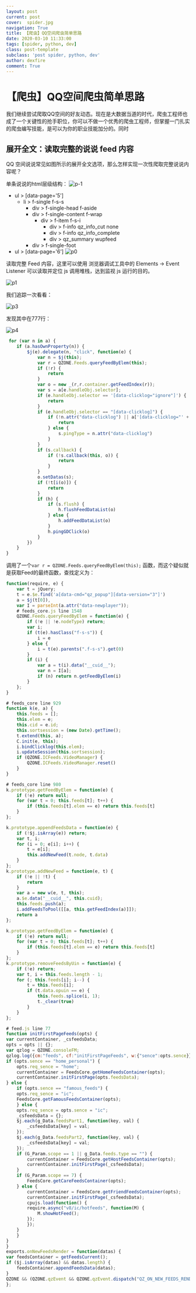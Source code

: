 ```yaml
---
layout: post
current: post
cover:  spider.jpg
navigation: True
title: 【爬虫】QQ空间爬虫简单思路
date: 2020-03-10 11:33:00
tags: [spider, python, dev]
class: post-template
subclass: 'post spider, python, dev'
author: dexfire
comment: True
---
```


# 【爬虫】QQ空间爬虫简单思路

我们继续尝试爬取QQ空间的好友动态。现在是大数据当道的时代，爬虫工程师也成了一个关键性的抢手职位，你可以不做一个优秀的爬虫工程师，但掌握一门扎实的爬虫编写技能，是可以为你的职业技能加分的。同时

## 展开全文：读取完整的说说 feed 内容

QQ 空间说说常见如图所示的展开全文选项，那么怎样实现一次性爬取完整说说内容呢？

单条说说的html层级结构：
![p-1](/assets/images/QQ截图20200312110802.png)

- ul > [data-page='5']
  - li > f-single f-s-s
    - div > f-single-head f-aside
    - div > f-single-content f-wrap
      - div > f-item f-s-i
          - div > f-info qz_info_cut none
          - div > f-info qz_info_complete
          - div > qz_summary wupfeed
    - div > f-single-foot
- ul > [data-page='6']
![p0](/assets/images/QQ截图20200311232102.png)

读取完整 Feed 内容，这里可以使用 浏览器调试工具中的 Elements -> Event Listener
可以读取并定位 js 调用堆栈，达到监视 js 运行的目的。

![p1](/assets/images/QQ截图20200311231857.png)

我们追踪一次看看：

![p3](/assets/images/QQ截图20200311232244.png)

发现其中在777行：

![p4](/assets/images/QQ截图20200312000407.png)

```js
 for (var n in a) {
    if (a.hasOwnProperty(n)) {
        $j(e).delegate(n, "click", function(e) {
            var n = $j(this);
            var r = QZONE.Feeds.queryFeedByElem(this);
            if (!r) {
                return
            }
            var o = new _(r,r.container.getFeedIndex(r));
            var s = a[e.handleObj.selector];
            if (e.handleObj.selector == '[data-clicklog="ignore"]') {
                return
            }
            if (e.handleObj.selector == "[data-clicklog]") {
                if (!n.attr("data-clicklog") || a['[data-clicklog="' + n.attr("data-clicklog") + '"]']) {
                    return
                } else {
                    s.pingType = n.attr("data-clicklog")
                }
            }
            if (s.callback) {
                if (!s.callback(this, o)) {
                    return
                }
            }
            o.setDatas(s);
            if (!t[i(o)]) {
                return
            }
            if (h) {
                if (s.flush) {
                    h.flushFeedDataList(o)
                } else {
                    h.addFeedDataList(o)
                }
                h.pingGDClick(o)
            }
        })
    }
}
```

调用了一个`var r = QZONE.Feeds.queryFeedByElem(this);` 函数，而这个疑似就是获取Feed的最终函数，查找定义为：
```js
function(require, e) {
    var t = jQuery;
    t = e.$e.find('a[data-cmd="qz_popup"][data-version="3"]')
    a = $j(t[0]),
    var I = parseInt(a.attr("data-newplayer"));
    # feeds_core.js line 1548
    QZONE.Feeds.queryFeedByElem = function(e) {
        if (!e || !e.nodeType) return;
        var i;
        if (t(e).hasClass("f-s-s")) {
            i = e
        } else {
            i = t(e).parents(".f-s-s").get(0)
        }
        if (i) {
            var a = t(i).data("__cuid__");
            var n = I[a];
            if (n) return n.getFeedByElem(i)
        }
    };
}

# feeds_core line 929
function k(e, a) {
    this.feeds = [];
    this.elem = e;
    this.cid = e.id;
    this.sortsession = (new Date).getTime();
    t.extend(this, a);
    C.init(e, this);
    i.bindClicklog(this.elem);
    i.updateSession(this.sortsession);
    if (QZONE.ICFeeds.VideoManager) {
        QZONE.ICFeeds.VideoManager.reset()
    }
}

# feeds_core line 980
k.prototype.getFeedByElem = function(e) {
    if (!e) return null;
    for (var t = 0; this.feeds[t]; t++) {
        if (this.feeds[t].elem == e) return this.feeds[t]
    }
};

k.prototype.appendFeedsData = function(e) {
    if (!$j.isArray(e)) return;
    var t, i;
    for (i = 0; e[i]; i++) {
        t = e[i];
        this.addNewFeed(t.node, t.data)
    }
};
k.prototype.addNewFeed = function(e, t) {
    if (!e || !t) {
        return
    }
    var a = new w(e, t, this);
    a.$e.data("__cuid__", this.cuid);
    this.feeds.push(a);
    i.addFeedsToPool([[a, this.getFeedIndex(a)]]);
    return a
};

k.prototype.getFeedByElem = function(e) {
    if (!e) return null;
    for (var t = 0; this.feeds[t]; t++) {
        if (this.feeds[t].elem == e) return this.feeds[t]
    }
};
k.prototype.removeFeedsByUin = function(e) {
    if (!e) return;
    var t, i = this.feeds.length - 1;
    for (; this.feeds[i]; i--) {
        t = this.feeds[i];
        if (t.data.opuin == e) {
            this.feeds.splice(i, 1);
            t._clear(true)
        }
    }
};

# feed.js line 77
function initFirstPageFeeds(opts) {
var currentContainer, _csfeedsData;
opts = opts || {};
var qzlog = QZONE.consoleFM;
qzlog.log({cm:"feeds", cf:"initFirstPageFeeds", w:{"sence":opts.sence}});
if (opts.sence == "home_personal") {
    opts.req_sence = "home";
    currentContainer = FeedsCore.getHomeFeedsContainer(opts);
    currentContainer.initFirstPage(opts.feedsData);
} else {
    if (opts.sence == "famous_feeds") {
    opts.req_sence = "ic";
    FeedsCore.getFamousFeedsContainer(opts);
    } else {
    opts.req_sence = opts.sence = "ic";
    _csfeedsData = {};
    $j.each(g_Data.feedsPart1, function(key, val) {
        _csfeedsData[key] = val;
    });
    $j.each(g_Data.feedsPart2, function(key, val) {
        _csfeedsData[key] = val;
    });
    if (G_Param.scope == 1 || g_Data.feeds.type == "") {
        currentContainer = FeedsCore.getHostFeedsContainer(opts);
        currentContainer.initFirstPage(_csfeedsData);
    }
    if (G_Param.scope == 7) {
        FeedsCore.getCareFeedsContainer(opts);
    } else {
        currentContainer = FeedsCore.getFriendFeedsContainer(opts);
        currentContainer.initFirstPage(_csfeedsData);
        cpujs.load(function() {
        require.async("v8/ic/hotfeeds", function(M) {
            M.showHotFeed();
        });
        });
    }
    }
}
}
exports.onNewFeedsRender = function(datas) {
var feedsContainer = getFeedsCurrent();
if ($j.isArray(datas) && datas.length) {
    feedsContainer.appendFeedsData(datas);
}
QZONE && (QZONE.qzEvent && QZONE.qzEvent.dispatch("QZ_ON_NEW_FEEDS_RENDER", {feedsData:datas}));
};

```
